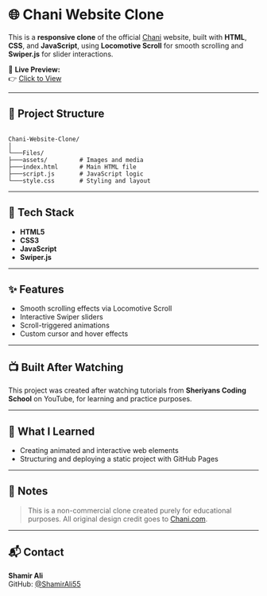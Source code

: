 
# 🌐 Chani Website Clone

This is a **responsive clone** of the official [Chani](https://chani.com) website, built with **HTML**, **CSS**, and **JavaScript**, using **Locomotive Scroll** for smooth scrolling and **Swiper.js** for slider interactions.

📍 **Live Preview:**  
👉 [Click to View](https://shamirali55.github.io/Chani-Website-Clone/Files/index.html)

---

## 📁 Project Structure

```

Chani-Website-Clone/
│
└───Files/
├───assets/         # Images and media
├───index.html      # Main HTML file
├───script.js       # JavaScript logic
└───style.css       # Styling and layout

```

---

## 🔧 Tech Stack

- **HTML5**
- **CSS3**
- **JavaScript**
- **Swiper.js**
---

## ✨ Features

- Smooth scrolling effects via Locomotive Scroll
- Interactive Swiper sliders
- Scroll-triggered animations
- Custom cursor and hover effects
<!--- Responsive layout for all screen sizes-->

---

## 📺 Built After Watching

This project was created after watching tutorials from **Sheriyans Coding School** on YouTube, for learning and practice purposes.

---


## 🧠 What I Learned

- Creating animated and interactive web elements
- Structuring and deploying a static project with GitHub Pages

---

## 📝 Notes

> This is a non-commercial clone created purely for educational purposes. All original design credit goes to [Chani.com](https://chani.com).

---

## 📬 Contact

**Shamir Ali**  
GitHub: [@ShamirAli55](https://github.com/ShamirAli55)

